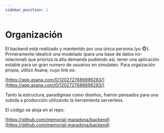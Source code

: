 ```yaml
---
sidebar_position: 1
---
```


# Organización

El backend está realizado y mantenido por una única persona (yo 🐵). Primeramente idealicé una modelado (para una base de datos no-relacional) que prioriza la alta demanda pudiendo así, tener una aplicación estable para un gran numero de usuarios en simulateo. Para orgaización propia, utilizo Asana; cuyo link es:

[https://app.asana.com/0/1202727686896283/](https://app.asana.com/0/1202727686896283/)

Tanto la estructura, paradigmas como diseños, fueron pensados para una subida a producción utilizando la herramienta serverless.

El código se aloja en el repo:

[https://github.com/memorial-maradona/backend](https://github.com/memorial-maradona/backend)
